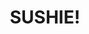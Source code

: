 ---
layout: place
title: SUSHIE!
permalink: /california/los-gatos/sushie.html
stateAbbr: CA
stateName: California
cityName: Los Gatos
seo:
  type: restaurant
  links: null
place_id: ChIJv03jPGU1joARBWNl1yiCtkU
photos:
  - name: >-
      places/ChIJv03jPGU1joARBWNl1yiCtkU/photos/AeeoHcLNSJSjj6EDum2J3tJe451hrg_q8gNMsmdn4CisB9qpGpYVzHKgFwgElhsCru1VlfeUuPr6Wzp8_Z2H1jLePh2h-0Nl5o3WQMlp-plMaPsCoBE8CuDW4nIw2NDKMqlal5W-TPP4C4e3XMLhT3fLAQa1EL89alf114gL7MkVkmqGZlpxuXHprzHntMKQgxZgvgi3S2pA8dJZRLNgReE_kqg7NLI2JooAe7nInk6dD07IYSAUuvfs9MIP9aPNKHvPM7rVzcvF1ROcHrFaHAp5zaapNsYzxaBOv35hl1GAeoJvg7P9-HHyw-ryGdiB0DE7CXkwheGEEgna_eDkJEFw92Ug36BpnontqgNrfFMw3D2i6UhyDm75Ldj3WrbN9u--gC3TU-JhFkKdAxBj9WbYwoz9XqkMjGdFRmGHmYpC_Vi67On6
    widthPx: 4032
    heightPx: 3024
    authorAttributions:
      - displayName: Michael S. Chiang
        uri: https://maps.google.com/maps/contrib/117564974523518155216
        photoUri: >-
          https://lh3.googleusercontent.com/a-/ALV-UjWAs5QMZF9BZjXuYWb13UdSfBoBYIWTuSalQW5FWywFd0Q6LNempQ=s100-p-k-no-mo
    flagContentUri: >-
      https://www.google.com/local/imagery/report/?cb_client=maps_api_places.places_api&image_key=!1e10!2sCIHM0ogKEICAgICk0ae5xgE&hl=en-US
    googleMapsUri: >-
      https://www.google.com/maps/place//data=!3m4!1e2!3m2!1sCIHM0ogKEICAgICk0ae5xgE!2e10!4m2!3m1!1s0x808e35653ce34dbf:0x45b68228d7656305
  - name: >-
      places/ChIJv03jPGU1joARBWNl1yiCtkU/photos/AeeoHcLakJ4ESiXRhW-2HNaiFHW-v8XnPdCKNab_jkfDip4IsxXCtNsEjnsVj2ApX-LqBLfNd-A4F2RafB9EIgi02XpvTCE4QAbOXjpffM7KypRWNtPr7mrfwCm-kb0Midv6YdhfrQzbyCIGi4Q0FKVreuhVS0brt8zRawJI--pKTYIIjjNIgbNg_1qoA_f2npcBaab4bS7VTcXLdnN7V1WBhqyRnkCyq8pl9J1ykSenBG0-03EX8KfIhxAzv94CQXFmHoCfc3WHdKZYEZpbcnFVdIUK1PYWaK4Qar4xDlSv6XLrzHwBY3wqG_qXtvy2aASq5_ZKfBFWc2XJHay0edLeWLGE3_qFt28E4YRVv0h-_bm0l-sQwCXENjsvnXbI0m0B14LRJ-Q9BhLXkz4ZifxROLeyjD70_S9i_Cw-QWdWjFcU-Tcd
    widthPx: 910
    heightPx: 512
    authorAttributions:
      - displayName: junwoo Hwang
        uri: https://maps.google.com/maps/contrib/113903765505896640786
        photoUri: >-
          https://lh3.googleusercontent.com/a/ACg8ocK_ezY1D9BieSKIb2tDwDCQqTho9CjRtFARYm0lly-VH8N5o3U=s100-p-k-no-mo
    flagContentUri: >-
      https://www.google.com/local/imagery/report/?cb_client=maps_api_places.places_api&image_key=!1e10!2sCIHM0ogKEICAgIC4i5KO5AE&hl=en-US
    googleMapsUri: >-
      https://www.google.com/maps/place//data=!3m4!1e2!3m2!1sCIHM0ogKEICAgIC4i5KO5AE!2e10!4m2!3m1!1s0x808e35653ce34dbf:0x45b68228d7656305
  - name: >-
      places/ChIJv03jPGU1joARBWNl1yiCtkU/photos/AeeoHcKzPOGoyGwB8iCUub1GyNH4aLBy8o94DRG2vhTVknbCrk_U96_h5gz9FugcjPnERUzhISJEFJ6G3dHFkKCpacI0RTT-UfqjGg6aG0XzwcSXzgfV4tMuS4TQS915ND0g8-xisx6KPZ1lEXEpkVeaLbIl-x09K0zASBxfRR6mpg16ag5PMo7CNPhh8qifr8S2JMBw_fKPuu4MGjKhjqiVPeh99tdwkWLeyCy_2bkGLE4aZFwykdm1bz4OPU-3lny6JzkY8cd5Oe1oc0sZ09_N3VVL-4uKDOZ-ruFCBc6aI4W7_t5nJAgp2rp2TpQkUpoXAE5Uvfi9NAzZ1xY4eyDHybEujG0k4kIv2un-tScaFUYj-VS78CFH_DF1rMYPax9gp9UiKv2sZrqRZIAtr6It_oGXiRA_E7jaRiDmKq6tKO2xqQ
    widthPx: 3024
    heightPx: 4032
    authorAttributions:
      - displayName: Hien P
        uri: https://maps.google.com/maps/contrib/110016585386917854735
        photoUri: >-
          https://lh3.googleusercontent.com/a-/ALV-UjVrXrl5_zq6IQWV8D6FA2zx12rTsL1sOjmK9eQRzt-jrWdIDDb1Kw=s100-p-k-no-mo
    flagContentUri: >-
      https://www.google.com/local/imagery/report/?cb_client=maps_api_places.places_api&image_key=!1e10!2sCIHM0ogKEICAgIDJ4qekMQ&hl=en-US
    googleMapsUri: >-
      https://www.google.com/maps/place//data=!3m4!1e2!3m2!1sCIHM0ogKEICAgIDJ4qekMQ!2e10!4m2!3m1!1s0x808e35653ce34dbf:0x45b68228d7656305
  - name: >-
      places/ChIJv03jPGU1joARBWNl1yiCtkU/photos/AeeoHcJuKgvd_0KCLJv06djc7QOFQHgEW4WUrWsi59a0ZNshAVJbAGUA-DYeOuqG-1_BCdujkedEf5fLHhnCB1KPleM-KxqcIZeovR-R_X9QM3fwUEkN15fKwiLhZkBOT44uC3GZGov76f9IGM0mcCFB16QtE4uzrn9Zx4JcWItFPNHqEPOJFkLAmbMPWKhsu9oIhIS9o5P30fpirx9GaZYJ89_XTsVQ0f2ET2eKSlj5qhSYBXVLiofWnahvPbsS-3dDHcIdqC5mhDf8XbegJLQEsMNrSH-FKElX_p2_5YjqWg-mrt437oqJUhkkCoCDlaGzDkpkxo8enYOhVyTvAZ6hqvvQ_WS98HhiRXflzgMr_LmhHYI9omoa2aPMheFSEyVrtC9KRM-lrlA9FHOpY3SHXMSwgXVz8ABURAm-N55N-xGF3xvT
    widthPx: 3024
    heightPx: 4032
    authorAttributions:
      - displayName: Fariba Asadi
        uri: https://maps.google.com/maps/contrib/112081772404299880210
        photoUri: >-
          https://lh3.googleusercontent.com/a-/ALV-UjXjfeDVdaWzaeclhDtL1Xwu2bPM1I2MQPNAnKcCB9O5pYHV_1cpow=s100-p-k-no-mo
    flagContentUri: >-
      https://www.google.com/local/imagery/report/?cb_client=maps_api_places.places_api&image_key=!1e10!2sCIHM0ogKEICAgICR0IPonwE&hl=en-US
    googleMapsUri: >-
      https://www.google.com/maps/place//data=!3m4!1e2!3m2!1sCIHM0ogKEICAgICR0IPonwE!2e10!4m2!3m1!1s0x808e35653ce34dbf:0x45b68228d7656305
  - name: >-
      places/ChIJv03jPGU1joARBWNl1yiCtkU/photos/AeeoHcI2gQ4LKdlIdH5Fbl1v4rqdhsOF-y1cFelWfRQPQY3t7I6Uqcf6fMX4Yx1OIk7d0UfRcxS1rqr1nOqUqPz-PMdYg9aAqqsa2kXBNWRmtSlh3bKm-ZYCAYXP3on03wfLzpHcJuK0_nZV_idkggjT0ys4xojTzm4EghQUB2p9cCQmbNGOD4onMY8OrQg6erKgYsfhQDT1ddlEgFkvebjfo8Y5fTXQCMDimLv7kZADIqjsI0F3duN_BBwpb-PK0btzeDdbsvY8d_A7ogZf7XhFJnlLRWJYqXvEModrTV86LeCGha3T8LPlcsVcIZY0UNz7RJFlA2TvhPMRkhn-zlTqXFdu01zBHyJKTVYwYehDYl7R3aTRMDKJ8CfFlmyCKBuIxWME2qtsBw5di-_pg2ZMzmiTI9k5lTlJeenXCuwSDps4orsv
    widthPx: 2649
    heightPx: 1714
    authorAttributions:
      - displayName: Nak-un Kim
        uri: https://maps.google.com/maps/contrib/108127170906324670022
        photoUri: >-
          https://lh3.googleusercontent.com/a-/ALV-UjXQjs0XPvoZ2ibZN7l2v9cIL-hHg-htopul7Vz2iO8Y-Aju9Q8=s100-p-k-no-mo
    flagContentUri: >-
      https://www.google.com/local/imagery/report/?cb_client=maps_api_places.places_api&image_key=!1e10!2sCIHM0ogKEICAgICyhZnp2QE&hl=en-US
    googleMapsUri: >-
      https://www.google.com/maps/place//data=!3m4!1e2!3m2!1sCIHM0ogKEICAgICyhZnp2QE!2e10!4m2!3m1!1s0x808e35653ce34dbf:0x45b68228d7656305
  - name: >-
      places/ChIJv03jPGU1joARBWNl1yiCtkU/photos/AeeoHcIt9fsZRWDQQ5lOTClCWqjz6VassCdQJHqNnMDww1NkSgB7-AAKDzIalqFMTi_tkx3pnIFGL1bhzTBSkcdfc9ddTtuxDg-7g4MKxOLZA6mZualrPInRu4mmdePaPAyGLWDjcXNF9I6zGmijFYP-P8iDCb_te2bjAMDfPBva23t9Jn1n_uLD6rVakXW7W58s9JphukZoqeSZXYfs4kY2ltQwIKXe_TraN5HLAf8VhOASePFlZUaYVJVeVCsFyg1ifrLMrGf-XbH1t3YzbPtfGejNsSWNfxHl8BIrYKeLA4wqUf7pwXo7S2tOp97TkNVa3Pk8lDm9vGqDXthNgmkeaE2jNIAK3mtRH2Zn2la19992LmJ35wMtE1wUEZo6QqZn1I3s27l3dSzbvKl34jiYLqoixNQNdIl1YAo_tCsklaCg6oNG
    widthPx: 4032
    heightPx: 3024
    authorAttributions:
      - displayName: Hien P
        uri: https://maps.google.com/maps/contrib/110016585386917854735
        photoUri: >-
          https://lh3.googleusercontent.com/a-/ALV-UjVrXrl5_zq6IQWV8D6FA2zx12rTsL1sOjmK9eQRzt-jrWdIDDb1Kw=s100-p-k-no-mo
    flagContentUri: >-
      https://www.google.com/local/imagery/report/?cb_client=maps_api_places.places_api&image_key=!1e10!2sCIHM0ogKEICAgIDJ4sfRiQE&hl=en-US
    googleMapsUri: >-
      https://www.google.com/maps/place//data=!3m4!1e2!3m2!1sCIHM0ogKEICAgIDJ4sfRiQE!2e10!4m2!3m1!1s0x808e35653ce34dbf:0x45b68228d7656305
  - name: >-
      places/ChIJv03jPGU1joARBWNl1yiCtkU/photos/AeeoHcL-0W1tXC08FCvZ81nssaAxgbTrO7zL0RrqsphL7evtjmnMIkDxNi7F3qGhOdACJWcGtL21QOTxGKKDCcbNMjfBUUY-Dx74Qk9WnDbsHt0jj5dIDtYXaU6m7MCVc5GQ2a6Pjq6gvKOQI9xCK6WQ7zEgv63soMlKfjIKfOcICdLQPnX-9-nTFx2es-EstF3fYOsFKpTBRy7_XCC5uSwOVVsOgIGIaZPytl3b88V1n7T9wN0kLf5VQGMVj01uiLhXm63ee8WoVOf3ogPsX03eElXs-bPtYBOCos42hHEZAMUOChUgbUvOiIPLjZEYZctadRGGRFNAjlWpCN8Wkgj5bwSUOH-baOtLm335Y17tUeixMeEUytLzJsFXZLfZ1aFyNn4vOniBtf6ZvzDXHgbZvyLTTSW6FFog5GQRD7l0m5_YCQ
    widthPx: 1868
    heightPx: 4000
    authorAttributions:
      - displayName: Stephanie Leung
        uri: https://maps.google.com/maps/contrib/111609990944794324448
        photoUri: >-
          https://lh3.googleusercontent.com/a-/ALV-UjUDTVi7JungJCCtTWm7cEKfnGssg2yizhCa1-EVQxCp4mvLGUW64g=s100-p-k-no-mo
    flagContentUri: >-
      https://www.google.com/local/imagery/report/?cb_client=maps_api_places.places_api&image_key=!1e10!2sCIHM0ogKEICAgIC_wuCpXA&hl=en-US
    googleMapsUri: >-
      https://www.google.com/maps/place//data=!3m4!1e2!3m2!1sCIHM0ogKEICAgIC_wuCpXA!2e10!4m2!3m1!1s0x808e35653ce34dbf:0x45b68228d7656305
  - name: >-
      places/ChIJv03jPGU1joARBWNl1yiCtkU/photos/AeeoHcJThC_hG4T0UOskYgMTUwT0T3hK-WknPQjs6HK0PzuQJK9A7m4oAkNhurFoMNB5Ful-anGWJYHJ3cH5vyGGv7AnCJVokgsNwyRrvSwgwAlYfFIvBNFtsMJJZaeuYhaOj85En-qkSGzvj6_xvpyV2BzdhXKYHnBar5vpnHW5FhhEiHG5TN2FIN21KBJC61HE0D6tFMeKfjDvr8mkyw3mRpqhBCzEh5ONxvRrMmfcW1jzVdptmYHYpJk5GcX0TadcpASGoPgwjHnvb58E21cOByB4AloEKEB5xJ6v6diTJ256aeTdTNurkrAzlj_s1ie0NQdqEe_47_LUIy2DyBih-9p0yyeE3zn_yLdS_daOx11K7qIioYudIJgafoi6Fzvlq9zWs3tMqxup-lC78NC6UjIw9AlvZpH8iVV6e517FITkxb4
    widthPx: 1868
    heightPx: 4000
    authorAttributions:
      - displayName: Stephanie Leung
        uri: https://maps.google.com/maps/contrib/111609990944794324448
        photoUri: >-
          https://lh3.googleusercontent.com/a-/ALV-UjUDTVi7JungJCCtTWm7cEKfnGssg2yizhCa1-EVQxCp4mvLGUW64g=s100-p-k-no-mo
    flagContentUri: >-
      https://www.google.com/local/imagery/report/?cb_client=maps_api_places.places_api&image_key=!1e10!2sCIHM0ogKEICAgIDfgbuq4wE&hl=en-US
    googleMapsUri: >-
      https://www.google.com/maps/place//data=!3m4!1e2!3m2!1sCIHM0ogKEICAgIDfgbuq4wE!2e10!4m2!3m1!1s0x808e35653ce34dbf:0x45b68228d7656305
  - name: >-
      places/ChIJv03jPGU1joARBWNl1yiCtkU/photos/AeeoHcKj4ifxCe8-VqBdrGIN46tQ7I_iaAjkPeHpF2DkXj1CsPuSJEgujcElmGAVY-hzP2JDF2ICE3RmBmpP-EUr8qNXpJnMGzcxobcgOPhBKo63zLGk7doXfaV8XUiHOAlMY8C85gvywgzB-5oA6vkke9PU5M4OYQbMvs8bKJmV30WsiGW_8rdfJ4w6l7OD0hIx0vn06ONY2wT-3yZxVygTtjmNJ0s6-_y7-0PiXKuVRl8oX7CjV3xqKLcLys5K-y0HbP7atSg0dAgV7z2fbvU-8YPc8ViX1mL3iYh4HEnCanHT33onqgHqviDQsjipYG7F17BVddvUSU0bwRdKa7Uf9kdUoHv3ac7U0KIA8Z_PS4mOtPQqPLowmBncmtayYbatLSMvtLxdTAXkvQ4rV5Io0B7mpNXYr_GFpk9A6fNEeqDBNh4
    widthPx: 4032
    heightPx: 3024
    authorAttributions:
      - displayName: Michael S. Chiang
        uri: https://maps.google.com/maps/contrib/117564974523518155216
        photoUri: >-
          https://lh3.googleusercontent.com/a-/ALV-UjWAs5QMZF9BZjXuYWb13UdSfBoBYIWTuSalQW5FWywFd0Q6LNempQ=s100-p-k-no-mo
    flagContentUri: >-
      https://www.google.com/local/imagery/report/?cb_client=maps_api_places.places_api&image_key=!1e10!2sCIHM0ogKEICAgICk0ae5zgE&hl=en-US
    googleMapsUri: >-
      https://www.google.com/maps/place//data=!3m4!1e2!3m2!1sCIHM0ogKEICAgICk0ae5zgE!2e10!4m2!3m1!1s0x808e35653ce34dbf:0x45b68228d7656305
  - name: >-
      places/ChIJv03jPGU1joARBWNl1yiCtkU/photos/AeeoHcKasIJDUCFVARkjnOryXhUwmbX3MRbblTmEEacvBkmLT3EAY6f-fk8QAw_RJL9Er4-rfOT5eVOkbe2-UDM0wplua_acAMdM3q-bNTP7XxHqg0qnrMYRDDAsdOxmbnQoXf2wZfBuqUHFxADBAsyRufdN07SmaNhJ79fr9Akr_gVywJvO7duvvKKVcD024YfzgndZZBihpdOqKs1qVDXtJvk_J2bprOEH1pFSV54QaOpaCiEmzoAiPLhkP-74pLBlMfpVVP1IuIpbicLAehIJd8l90rJJPiiilyPPNYjG7CVCNnaIuYCLvIa3p-6-l4hj9Cbs7Md_gZlWMNrONciVh78VEGAMz0O9wT3Z2U6oC8K-I7e16k4K-K2S9ZUx9hsKyFUT_xJoFoDE8syL4_hk6vOl6PzYi7pasf1eiQFFQNJOacgT
    widthPx: 3024
    heightPx: 4032
    authorAttributions:
      - displayName: Alexander Vodomerov
        uri: https://maps.google.com/maps/contrib/114502350817258289824
        photoUri: >-
          https://lh3.googleusercontent.com/a-/ALV-UjWCCRVcWJ_uNeSvkjOX9NDJX2bLY2nMXkkaleFXSb0arEnxnv0=s100-p-k-no-mo
    flagContentUri: >-
      https://www.google.com/local/imagery/report/?cb_client=maps_api_places.places_api&image_key=!1e10!2sCIHM0ogKEICAgIDahqXKtAE&hl=en-US
    googleMapsUri: >-
      https://www.google.com/maps/place//data=!3m4!1e2!3m2!1sCIHM0ogKEICAgIDahqXKtAE!2e10!4m2!3m1!1s0x808e35653ce34dbf:0x45b68228d7656305
address: 1458 Pollard Rd, Los Gatos, CA 95032, USA
street: 1458 Pollard Rd
city: Los Gatos
state: CA
zip: '95032'
country: USA
neighborhood: null
latitude: '37.264050'
longitude: '-121.983419'
accessibility_options:
  wheelchairAccessibleParking: true
  wheelchairAccessibleEntrance: true
  wheelchairAccessibleSeating: true
business_status: OPERATIONAL
name: SUSHIE!
google_maps_links:
  directionsUri: >-
    https://www.google.com/maps/dir//''/data=!4m7!4m6!1m1!4e2!1m2!1m1!1s0x808e35653ce34dbf:0x45b68228d7656305!3e0
  placeUri: https://maps.google.com/?cid=5023345546302415621
  writeAReviewUri: >-
    https://www.google.com/maps/place//data=!4m3!3m2!1s0x808e35653ce34dbf:0x45b68228d7656305!12e1
  reviewsUri: >-
    https://www.google.com/maps/place//data=!4m4!3m3!1s0x808e35653ce34dbf:0x45b68228d7656305!9m1!1b1
  photosUri: >-
    https://www.google.com/maps/place//data=!4m3!3m2!1s0x808e35653ce34dbf:0x45b68228d7656305!10e5
primary_type: Sushi Restaurant
opening_hours:
  regular: null
  current: null
secondary_opening_hours:
  regular:
    weekdayDescriptions: null
    type: null
  current:
    weekdayDescriptions: null
    type: null
phone: null
price_level: null
price_range: null
rating: null
rating_count: 0
website: null
description: >-
  Discover SUSHIE! in Los Gatos, CA$$$SUSHIE! in Los Gatos, CA, stands out as a
  cozy spot for savoring fresh sushi and Japanese-inspired dishes, nestled in
  the vibrant Rinconada Center. This welcoming eatery focuses on quality fare
  like flavorful rolls and other traditional options, making it a go-to choice
  for those exploring sushi restaurants nearby. With thoughtful accessibility
  features such as wheelchair-friendly parking and entrances, it ensures
  everyone can enjoy a comfortable dining experience. The inviting ambiance,
  highlighted by appealing visuals from shared photos, adds to its charm as one
  of the top Japanese places in the area for casual meals.
generative_summary: >-
  Discover SUSHIE! in Los Gatos, CA$$$SUSHIE! in Los Gatos, CA, stands out as a
  cozy spot for savoring fresh sushi and Japanese-inspired dishes, nestled in
  the vibrant Rinconada Center. This welcoming eatery focuses on quality fare
  like flavorful rolls and other traditional options, making it a go-to choice
  for those exploring sushi restaurants nearby. With thoughtful accessibility
  features such as wheelchair-friendly parking and entrances, it ensures
  everyone can enjoy a comfortable dining experience. The inviting ambiance,
  highlighted by appealing visuals from shared photos, adds to its charm as one
  of the top Japanese places in the area for casual meals.
generative_disclosure: Summarized by AI using the Grok-3-Mini model.
reviews: null
review_summary: >-
  Insights from Sushi Enthusiasts$$$Folks checking out sushi spots like this one
  often highlight the fresh ingredients and well-crafted rolls that make every
  bite satisfying and authentic. Many appreciate the relaxed vibe and solid
  variety of options, turning it into a reliable pick for anyone craving
  Japanese fare close to home. While some note that service can vary, the
  overall consensus leans positive, with diners frequently mentioning it as a
  great spot for a casual outing or quick takeout. If you're on the hunt for the
  best sushi near you, this place generally delivers a solid experience that
  keeps people coming back for more enjoyable meals.
review_disclosure: Summarized by AI using the Grok-3-Mini model.
parking_options: null
payment_options: null
allow_dogs: null
curbside_pickup: null
delivery: null
dine_in: null
good_for_children: null
good_for_groups: null
good_for_sports: null
live_music: null
menu_for_children: null
outdoor_seating: null
reservable: null
restroom: null
serves_beer: null
serves_breakfast: null
serves_brunch: null
serves_cocktails: null
serves_coffee: null
serves_dinner: null
serves_dessert: null
serves_lunch: null
serves_vegetarian_food: null
serves_wine: null
takeout: null
update_category: pro
places_description: null

---